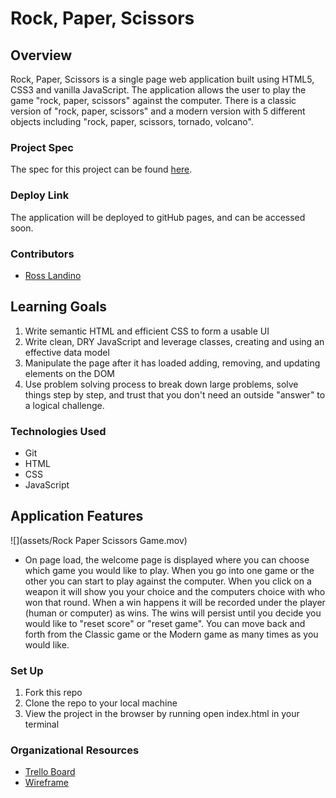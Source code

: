 # Rock, Paper, Scissors
## Overview
Rock, Paper, Scissors is a single page web application built using HTML5, CSS3 and vanilla JavaScript. The application allows the user to play the game "rock, paper, scissors" against the computer. There is a classic version of "rock, paper, scissors" and a modern version with 5 different objects including "rock, paper, scissors, tornado, volcano".

### Project Spec
The spec for this project can be found [here](https://frontend.turing.edu/projects/module-1/rock-paper-scissors-solo.html).

### Deploy Link
The application will be deployed to gitHub pages, and can be accessed soon. 
<!-- [here.](insert link here)  -->

### Contributors
* [Ross Landino](https://github.com/mrlandino)

## Learning Goals
1. Write semantic HTML and efficient CSS to form a usable UI
2. Write clean, DRY JavaScript and leverage classes, creating and using an effective data model
3. Manipulate the page after it has loaded adding, removing, and updating elements on the DOM
4. Use problem solving process to break down large problems, solve things step by step, and trust that you don't need an outside "answer" to a logical challenge.

### Technologies Used
* Git
* HTML
* CSS
* JavaScript

## Application Features
![](assets/Rock Paper Scissors Game.mov)
* On page load, the welcome page is displayed where you can choose which game you would like to play. When you go into one game or the other you can start to play against the computer. When you click on a weapon it will show you your choice and the computers choice with who won that round. When a win happens it will be recorded under the player (human or computer) as wins. The wins will persist until you decide you would like to "reset score" or "reset game". You can move back and forth from the Classic game or the Modern game as many times as you would like.


### Set Up

1. Fork this repo
2. Clone the repo to your local machine
3. View the project in the browser by running open index.html in your terminal

### Organizational Resources

* [Trello Board](https://trello.com/b/zLFBJdCc/mod-1-final-project)
* [Wireframe](https://excalidraw.com/#json=kQrIAHybver_gnRNbItJw,EUO27BOnfbHzKn2keA9GRA)
